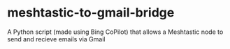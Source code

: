 # meshtastic-to-gmail-bridge
A Python script (made using Bing CoPilot) that allows a Meshtastic node to send and recieve emails via Gmail
